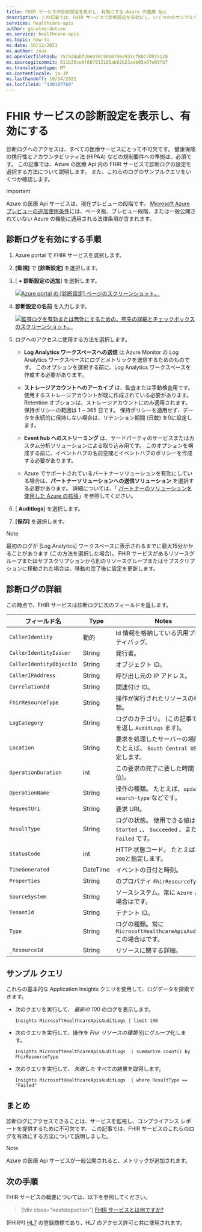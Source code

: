 ```yaml
---
title: FHIR サービスの診断設定を表示し、有効にする-Azure の医療 Api
description: この記事では、FHIR サービスで診断設定を有効にし、いくつかのサンプルクエリで監査ログを確認する方法について説明します。
services: healthcare-apis
author: ginalee-dotcom
ms.service: healthcare-apis
ms.topic: how-to
ms.date: 10/12/2021
ms.author: zxue
ms.openlocfilehash: 7574d4abf20e07019016796e937cf80c7d915128
ms.sourcegitcommit: 611b35ce0f667913105ab82b23aab05a67e89fb7
ms.translationtype: MT
ms.contentlocale: ja-JP
ms.lasthandoff: 10/14/2021
ms.locfileid: "130187760"
---
```

# <a name="view-and-enable-diagnostic-settings-in-the-fhir-service"></a>FHIR サービスの診断設定を表示し、有効にする

診断ログへのアクセスは、すべての医療サービスにとって不可欠です。 健康保険の携行性とアカウンタビリティ法 (HIPAA) などの規制要件への準拠は、必須です。 この記事では、Azure の医療 Api 内の FHIR サービスで診断ログの設定を選択する方法について説明します。 また、これらのログのサンプルクエリをいくつか確認します。

> [!IMPORTANT]
> Azure の医療 Api サービスは、現在プレビューの段階です。 [Microsoft Azure プレビューの追加使用条件](https://azure.microsoft.com/support/legal/preview-supplemental-terms/)には、ベータ版、プレビュー段階、または一般公開されていない Azure の機能に適用される法律条項が含まれます。

## <a name="steps-to-enable-diagnostic-logs"></a>診断ログを有効にする手順

1. Azure portal で FHIR サービスを選択します。

2. **[監視]** で **[診断設定]** を選択します。

3. [ **+ 診断設定の追加**] を選択します。

   [![Azure portal の [診断設定] ページのスクリーンショット。 ](media/diagnostic-logs/fhir-diagnostic-settings-screen.png) ](media/diagnostic-logs/fhir-diagnostic-settings-screen.png#lightbox)

4. **診断設定の名前** を入力します。
 
   [![監査ログを有効または無効にするための、宛先の詳細とチェックボックスのスクリーンショット。 ](media/diagnostic-logs/fhir-diagnostic-settings-add.png) ](media/diagnostic-logs/fhir-diagnostic-settings-add.png#lightbox)

5. ログへのアクセスに使用する方法を選択します。

   - **Log Analytics ワークスペースへの送信** は Azure Monitor の Log Analytics ワークスペースにログとメトリックを送信するためのものです。 このオプションを選択する前に、Log Analytics ワークスペースを作成する必要があります。
   
   - **ストレージアカウントへのアーカイブ** は、監査または手動検査用です。 使用するストレージアカウントが既に作成されている必要があります。 Retention オプションは、ストレージアカウントにのみ適用されます。 保持ポリシーの範囲は 1 ~ 365 日です。 保持ポリシーを適用せず、データを永続的に保持しない場合は、リテンション期間 (日数) を0に設定します。

   - **Event hub へのストリーミング** は、サードパーティのサービスまたはカスタム分析ソリューションによる取り込み用です。 このオプションを構成する前に、イベントハブの名前空間とイベントハブのポリシーを作成する必要があります。
   
   - Azure でサポートされているパートナーソリューションを有効にしている場合は、**パートナーソリューションへの送信ソリューション** を選択する必要があります。 詳細については、「 [パートナーのソリューションを使用した Azure の拡張](../../partner-solutions/overview.md)」を参照してください。

6. [ **Auditlogs**] を選択します。

7. **[保存]** を選択します。

> [!NOTE]
> 最初のログが [Log Analytics] ワークスペースに表示されるまでに最大15分かかることがあります (この方法を選択した場合)。 FHIR サービスがあるリソースグループまたはサブスクリプションから別のリソースグループまたはサブスクリプションに移動された場合は、移動の完了後に設定を更新します。


## <a name="diagnostic-log-details"></a>診断ログの詳細

この時点で、FHIR サービスは診断ログに次のフィールドを返します。

|フィールド名|Type|Notes|
|----------|----|-----|
|`CallerIdentity` |動的|Id 情報を格納している汎用プロパティバッグ。|
|`CallerIdentityIssuer` | String| 発行者。|
|`CallerIdentityObjectId` | String| オブジェクト ID。|
|`CallerIPAddress` | String| 呼び出し元の IP アドレス。|
|`CorrelationId` | String| 関連付け ID。|
|`FhirResourceType` | String| 操作が実行されたリソースの種類。|
|`LogCategory` | String| ログのカテゴリ。 (この記事では、を返し `AuditLogs` ます)。|
|`Location` | String| 要求を処理したサーバーの場所。 たとえば、 `South Central US`と指定します。|
|`OperationDuration` | int| この要求の完了に要した時間 (秒単位)。|
|`OperationName` | String| 操作の種類。 たとえば、`update` や `search-type` などです。|
|`RequestUri` | String| 要求 URI。|
|`ResultType` | String| ログの状態。 使用できる値は `Started` 、、 `Succeeded` 、または `Failed` です。|
|`StatusCode` | int| HTTP 状態コード。 たとえば、 `200`と指定します。|
|`TimeGenerated` | DateTime| イベントの日付と時刻。|
|`Properties` | String| のプロパティ `FhirResourceType` 。|
|`SourceSystem` | String| ソースシステム。常に `Azure` この場合はです。|
|`TenantId` | String | テナント ID。|
|`Type` | String| ログの種類。常に `MicrosoftHealthcareApisAuditLog` この場合はです。|
|`_ResourceId` | String| リソースに関する詳細。|       
        
## <a name="sample-queries"></a>サンプル クエリ

これらの基本的な Application Insights クエリを使用して、ログデータを探索できます。

- 次のクエリを実行して、 *最新の 100* のログを表示します。

  `Insights
  MicrosoftHealthcareApisAuditLogs
  | limit 100`

- 次のクエリを実行して、操作を *Fhir リソースの種類* 別にグループ化します。

  `Insights
  MicrosoftHealthcareApisAuditLogs 
  | summarize count() by FhirResourceType`

- 次のクエリを実行して、 *失敗した* すべての結果を取得します。

  `Insights
  MicrosoftHealthcareApisAuditLogs 
  | where ResultType == "Failed"`   

## <a name="conclusion"></a>まとめ

診断ログにアクセスできることは、サービスを監視し、コンプライアンス レポートを提供するために不可欠です。 この記事では、FHIR サービスのこれらのログを有効にする方法について説明しました。 

> [!NOTE]
> Azure の医療 Api サービスが一般公開されると、メトリックが追加されます。

## <a name="next-steps"></a>次の手順

FHIR サービスの概要については、以下を参照してください。

>[!div class="nextstepaction"]
>[FHIR サービスとは何ですか?](overview.md)   

(FHIR&#174;) [HL7](https://hl7.org/fhir/) の登録商標であり、HL7 のアクセス許可と共に使用されます。

